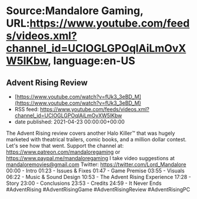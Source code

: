 # Source:Mandalore Gaming, URL:https://www.youtube.com/feeds/videos.xml?channel_id=UClOGLGPOqlAiLmOvXW5lKbw, language:en-US

## Advent Rising Review
 - [https://www.youtube.com/watch?v=fUk3_3eBD_M](https://www.youtube.com/watch?v=fUk3_3eBD_M)
 - RSS feed: https://www.youtube.com/feeds/videos.xml?channel_id=UClOGLGPOqlAiLmOvXW5lKbw
 - date published: 2021-04-23 00:00:00+00:00

The Advent Rising review covers another Halo Killer™ that was hugely marketed with theatrical trailers, comic books, and a million dollar contest. Let's see how that went.
Support the channel at: https://www.patreon.com/mandaloregaming or https://www.paypal.me/mandaloregaming
I take video suggestions at mandaloremovies@gmail.com
Twitter: https://twitter.com/Lord_Mandalore
00:00 - Intro
01:23 - Issues & Fixes
01:47 - Game Premise
03:55 - Visuals
06:22 - Music & Sound Design
10:53 - The Advent Rising Experience
17:28 - Story
23:00 - Conclusions
23:53 - Credits
24:59 - It Never Ends
#AdventRising #AdventRisingGame #AdventRisingReview #AdventRisingPC

